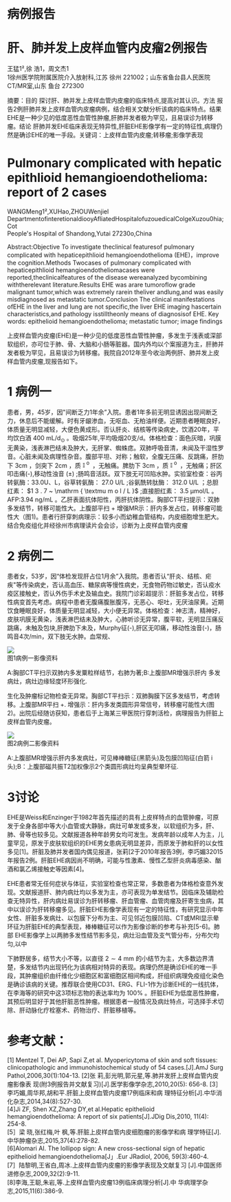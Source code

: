 # 病例报告

# 肝、肺并发上皮样血管内皮瘤2例报告

王猛1²,徐 浩1，周文杰1  
1徐州医学院附属医院介入放射科,江苏 徐州 221002；山东省鱼台县人民医院CT/MR室,山东 鱼台 272300

摘要：目的 探讨肝、肺并发上皮样血管内皮瘤的临床特点,提高对其认识。方法 报告2例肝肺并发上皮样血管内皮瘤病例，结合相关文献分析该病的临床特点。结果 EHE是一种少见的低度恶性血管性肿瘤,肝肺并发者极为罕见，且易误诊为转移瘤。结论 肝肺并发EHE临床表现无特异性,肝脏EHE影像学有一定的特征性,病理仍然是确诊EHE的唯一手段。关键词：上皮样血管内皮瘤;转移瘤;影像学表现

# Pulmonary complicated with hepatic epithlioid hemangioendothelioma: report of 2 cases

WANGMeng1²,XUHao,ZHOUWenjiel   
DepartmentofinteretionaldiooyAfliatedHospitalofuzouedicalColgeXuzou0hia;Cot   
People's Hospital of Shandong,Yutai 27230o,China

Abstract:Objective To investigate theclinical featuresof pulmonary complicated with hepaticepithlioid hemangioendothelioma (EHE)，improve the cognition.Methods Twocases of pulmonary complicated with hepaticepithlioid hemangioendotheliomacases were reported,theclinicalfeatures of the disease wereanalyzed bycombining withtherelevant literature.Results EHE was arare tumoroflow grade malignant tumor,which was extremely rarein theliver andlung,and was easily misdiagnosed as metastatic tumor.Conclusion The clinical manifestations ofEHE in the liver and lung are not specific,the liver EHE imaging hascertain characteristics,and pathology isstilltheonly means of diagnosisof EHE. Key words: epithelioid hemangioendothelioma; metastatic tumor; image findings

上皮样血管内皮瘤(EHE)是一种少见的低度恶性血管性肿瘤，多发生于浅表或深部软组织，亦可位于肺、骨、大脑和小肠等脏器。国内外均以个案报道为主，肝肺并发者极为罕见，且易误诊为转移瘤。我院自2012年至今收治两例肝、肺并发上皮样血管内皮瘤,现报告如下。

# 1 病例一

患者，男，45岁，因"间断乏力1年余”入院。患者1年多前无明显诱因出现间断乏力，休息后不能缓解。时有牙龈渗血，无呕血、无柏油样便。近期患者睡眠良好，体质量无明显减轻，大便色黄成形。否认肝炎、结核等传染病史，饮酒20年，平均饮白酒 $4 0 0 ~ \mathrm { { m L / d } _ { \odot } }$ 。吸烟25年,平均吸烟20支/d。体格检查：面色灰暗，巩膜无黄染，浅表淋巴结未及肿大，无肝掌、蜘蛛痣。双肺呼吸音清，未闻及干湿性罗音。心脏未闻及病理性杂音。腹部平坦、对称；触软，全腹无压痛、反跳痛，肝肋下 $3 \mathrm { c m }$ ，剑突下 $2 \mathrm { c m }$ ，质 $\mathbb { I } ^ { \mathrm { ~ o ~ } }$ ，无触痛。脾肋下 $3 \mathrm { c m }$ ，质 $\mathbb { I } ^ { \mathrm { ~ o ~ } }$ ，无触痛；肝区叩击痛(-),移动性浊音 $( \pm )$ ;肠鸣音活跃。双下肢无可凹陷水肿。实验室检查：谷丙转氨酶：33.0U、L，谷草转氨酶： $2 7 . 0 \ \mathrm { U / L }$ ;谷氨酰转肽酶： $3 1 2 . 0 \ \mathrm { U / L }$ ；总胆红素： $1 3 . 7 ~ \mathrm { \textmu m o l / L }$ ;直接胆红素： $3 . 5 \ \mathrm { \mu m o l / L }$ 。AFP:$3 . 9 4 ~ \mathrm { n g / m L }$ 。乙肝表面抗体阳性，丙肝抗体阴性。胸部CT平扫提示：双肺多发结节，转移可能性大。上腹部平扫 $+$ 增强MR示：肝内多发占位，转移瘤可能性大（图1)。患者行肝穿刺病理示：较多小而幼稚血管结构，内皮细胞增生肥大。结合免疫组化并经徐州市病理读片会会诊，诊断为上皮样血管内皮瘤

# 2 病例二

患者女，53岁，因“体检发现肝占位1月余”入我院。患者否认“肝炎、结核、疟疾"等传染病史，否认高血压、糖尿病等慢性病史，无食物药物过敏史，否认疫水疫区接触史，否认外伤手术史及输血史。我院门诊彩超提示：肝脏多发占位，转移性病变首先考虑。病程中患者无腹痛腹胀腹泻，无恶心、呕吐，无厌油尿黄。近期饮食睡眠良好，体质量无明显减轻，大小便无异常。体格检查：神志清，精神好，皮肤巩膜无黄染，浅表淋巴结未及肿大，心肺听诊无异常，腹平软，无明显压痛反跳痛，未触及包块,肝脾肋下未及，Murphy征(-),肝区无叩痛，移动性浊音(-)，肠鸣音4次/min，双下肢无水肿。血常规、

![](images/0374fde777d627ebafc5c40963419f174458f1c7e31445308d2e10f18c79b8e5.jpg)  
图1病例一影像资料

A:胸部CT平扫示双肺内多发粟粒样结节，右肺为著;B:上腹部MR增强示肝内 多发病灶，病灶边缘轻度环形强化.

生化及肿瘤标记物检查无异常。胸部CT平扫示：双肺胸膜下区多发结节，考虑转移。上腹部MR平扫 $+ { \mathrm { . } }$ 增强示：肝内多发类圆形异常信号，转移瘤可能性大(图2)。出院后经随访获知，患者后于上海某三甲医院行穿刺活检，病理报告为肝脏上皮样血管内皮瘤。

![](images/23b57ad1be239c9deee96e8fbee437c2ccccf0e474e893ed5ddd2d0960579e11.jpg)  
图2病例二影像资料

A:上腹部MR增强示肝内多发病灶，可见棒棒糖征(黑箭头)及包膜凹陷征(白箭 i 头);B：上腹部磁共振T2加权像示2个类圆形病灶均呈典型晕环征.

# 3讨论

EHE是Weiss和Enzinger于1982年首先描述的具有上皮样特点的血管肿瘤，可原发于全身各部中等大小血管或大静脉，病灶可单发或多发，以软组织为多，肝、肺、骨等也较多见。文献报道各种年龄男女均可发生。发病年龄以成年人为主，儿童罕见，原发于皮肤软组织的EHE男女患病无明显差异，而原发于肺和肝的以女性多见[1]。肝脏及肺并发者国内偶见报道，张莉[2于2010年报告3例，李巧媚32015年报告2例。肝脏EHE病因尚不明确，可能与性激素、慢性乙型肝炎病毒感染、酗酒和氯乙烯接触史等因素[4]。

EHE患者常无任何症状与体征，实验室检查也常正常，多数患者为体格检查意外发现。文献报道肝、肺内病灶均以多发为主，亦可表现为单发结节。因临床及辅助检查无特异性，肝内病灶易误诊为肝转移瘤、肝血管瘤、血管肉瘤及肝寄生虫病，其中以误诊为肝转移瘤多见。肝脏EHE影像学表现有一定的特征性，有研究显示中年女性、肝脏多发病灶、以包膜下分布为主、可见邻近包膜凹陷、CT或MRI显示晕环征为肝脏EHE的典型表现，棒棒糖征可以作为影像诊断的参考与补充[5-6]。肺部 EHE影像学上以两肺多发性结节影多见，病灶沿血管及支气管分布，分布欠均匀,以中

下肺野居多，结节大小不等，以直径 $2 { \sim } 4 ~ \mathrm { m m }$ 的小结节为主，大多数边界清楚，多发结节内出现钙化为该病相对特异的表现。病理仍然是确诊EHE的唯一手段，其肿瘤组织由纤维化少细胞区和富细胞区相间构成，肝组织病理免疫组化染色是确诊该病的关键。推荐联合使用CD31、ERG、FLI-1作为诊断EHE的一线抗体，在李海等的研究中这3项标志物的表达率均为 $100 \%$ 。肝脏EHE为低度恶性肿瘤，其预后明显好于其他肝脏恶性肿瘤。根据患者一般情况及病灶特点，可选择手术切除、肝动脉化疗栓塞术、药物治疗、肝脏移植等。

# 参考文献：

[1] Mentzel T, Dei AP, Sapi Z,et al. Myopericytoma of skin and soft tissues: clinicopathologic and immunohistochemical study of 54 cases.[J].AmJ Surg Pathol,2006,30(1):104-13. [2]张 莉,彭光明,郭元星,等.肺并发肝上皮样血管内皮瘤影像表 现(附3例报告并文献复习)[J].医学影像学杂志,2010,20(5): 656-8. [3］李巧媚,周华邦,胡和平.肝脏上皮样血管内皮瘤17例临床和病 理特征分析[J].中华消化杂志,2014,34(8):527-30.   
[4]Ji ZF, Shen XZ,Zhang DY,et al.Hepatic epithelioid hemangioendothelioma: A report of six patients[J].JDig Dis,2010, 11(4): 254-8.   
[5］梁 晓,张红梅,叶 枫,等.肝脏上皮样血管内皮细胞瘤的影像学和病 理学特征[J].中华肿瘤杂志,2015,37(4):278-82.   
[6]Alomari AI. The lollipop sign: A new cross-sectional sign of hepatic epithelioid hemangioendothelioma[J」.Eur JRadiol, 2006, 59(3):460-4.   
[7］陆黎明,王省白,周冰.上皮样血管内皮瘤的影像学表现及文献复习 [J].中国医师进修杂志,2009,32(2):9-11.   
[8]李海,王聪,朱岩,等.上皮样血管内皮瘤13例临床病理分析[J].中 华病理学杂志,2015,11(6):386-9.